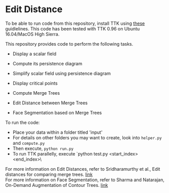 # Edit Distance

To be able to run code from this repository, install TTK using [these](https://topology-tool-kit.github.io/installation.html) guidlelines. This code has been tested with TTK 0.96 on Ubuntu 16.04/MacOS High Sierra. 

This repository provides code to perform the following tasks.

- Display a scalar field
- Compute its persistence diagram
- Simplify scalar field using persistence diagram
- Display critical points
- Compute Merge Trees

- Edit Distance between Merge Trees
- Face Segmentation based on Merge Trees

To run the code:

- Place your data within a folder titled 'input'
- For details on other folders you may want to create, look into `helper.py` and `compute.py`
- Then execute, `python run.py`
- To run TTK parallelly, execute `python test.py <number of cores> <start_index> <end_index>\

For more information on Edit Distances, refer to Sridharamurthy et al., Edit distances for comparing merge trees. [link](http://vgl.csa.iisc.ac.in/pub/paper.php?pid=054)\
For more information on Face Segmentation, refer to Sharma and Natarajan, On-Demand Augmentation of Contour Trees. [link](http://vgl.serc.iisc.ernet.in/pub/paper.php?pid=055)

